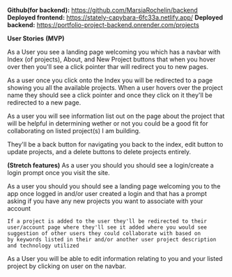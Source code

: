 **Github(for backend):** https://github.com/MarsiaRochelin/backend
**Deployed frontend:** https://stately-capybara-6fc33a.netlify.app/
**Deployed backend:** https://portfolio-project-backend.onrender.com/projects

**User Stories**
**(MVP)**

As a User you see a landing page welcoming you which has a navbar with Index (of projects), About, and New Project buttons that when you hover over then you'll see a click pointer thar will redirect you to new pages.

As a user once you click onto the Index you will be redirected to a page showing you all the available projects. When a user hovers over the project name they should see a click pointer and once they click on it they'll be redirected to a new page.

As a user you will see information list out on the page about the project that will be helpful in determining wether or not you could be a good fit for collaborating on listed project(s) I am building.

They'll be a back button for navigating you back to the index, edit button to update projects, and a delete buttons to delete projects entirely.

**(Stretch features)**
As a user you should you should see a login/create a login prompt once you visit the site.

As a user you should you should see a landing page welcoming you to the app once logged in and/or user created a login and that has a prompt asking if you have any new projects you want to associate with your account

    If a project is added to the user they'll be redirected to their user/account page where they'll see it added where you would see suggestion of other users they could collaborate with based on
    by keywords listed in their and/or another user project description and technology utilized

As a User you will be able to edit information relating to you and your listed project by clicking on user on the navbar.
